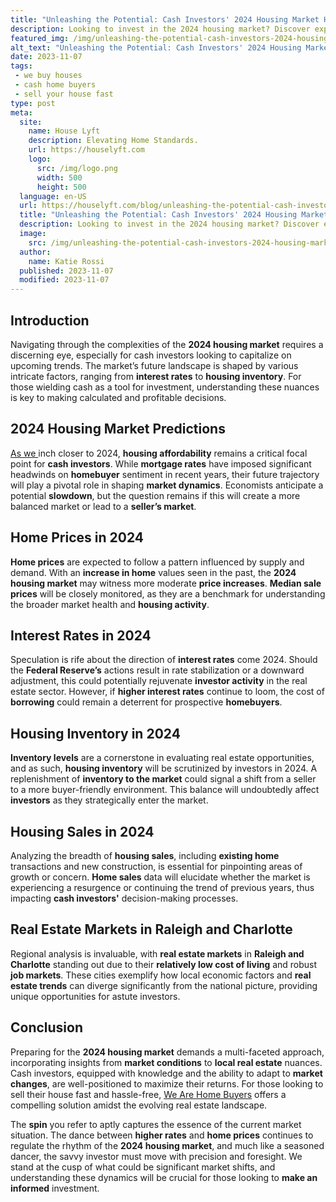 ```yaml
---
title: "Unleashing the Potential: Cash Investors' 2024 Housing Market Handbook"
description: Looking to invest in the 2024 housing market? Discover expert insights, tips, and strategies in our Cash Investors Guide. Don't miss out!
featured_img: /img/unleashing-the-potential-cash-investors-2024-housing-market-handbook.webp
alt_text: "Unleashing the Potential: Cash Investors' 2024 Housing Market Handbook"
date: 2023-11-07
tags:
 - we buy houses
 - cash home buyers
 - sell your house fast
type: post
meta:
  site:
    name: House Lyft
    description: Elevating Home Standards.
    url: https://houselyft.com
    logo:
      src: /img/logo.png
      width: 500
      height: 500
  language: en-US
  url: https://houselyft.com/blog/unleashing-the-potential-cash-investors-2024-housing-market-handbook
  title: "Unleashing the Potential: Cash Investors' 2024 Housing Market Handbook"
  description: Looking to invest in the 2024 housing market? Discover expert insights, tips, and strategies in our Cash Investors Guide. Don't miss out!
  image:
    src: /img/unleashing-the-potential-cash-investors-2024-housing-market-handbook.webp
  author:
    name: Katie Rossi
  published: 2023-11-07
  modified: 2023-11-07
---
```


## Introduction

Navigating through the complexities of the **2024 housing market** requires a discerning eye, especially for cash investors looking to capitalize on upcoming trends. The market’s future landscape is shaped by various intricate factors, ranging from **interest rates** to **housing inventory**. For those wielding cash as a tool for investment, understanding these nuances is key to making calculated and profitable decisions.

## 2024 Housing Market Predictions

[As we ](https://flippinggeorgiahouses.com/blog/unlocking-profit-potential-2024-housing-market-insights-for-cash-investors)inch closer to 2024, **housing affordability** remains a critical focal point for **cash investors**. While **mortgage rates** have imposed significant headwinds on **homebuyer** sentiment in recent years, their future trajectory will play a pivotal role in shaping **market dynamics**. Economists anticipate a potential **slowdown**, but the question remains if this will create a more balanced market or lead to a **seller’s market**.

## Home Prices in 2024

**Home prices** are expected to follow a pattern influenced by supply and demand. With an **increase in home** values seen in the past, the **2024 housing market** may witness more moderate **price increases**. **Median sale prices** will be closely monitored, as they are a benchmark for understanding the broader market health and **housing activity**.

## Interest Rates in 2024

Speculation is rife about the direction of **interest rates** come 2024. Should the **Federal Reserve’s** actions result in rate stabilization or a downward adjustment, this could potentially rejuvenate **investor activity** in the real estate sector. However, if **higher interest rates** continue to loom, the cost of **borrowing** could remain a deterrent for prospective **homebuyers**.

## Housing Inventory in 2024

**Inventory levels** are a cornerstone in evaluating real estate opportunities, and as such, **housing inventory** will be scrutinized by investors in 2024. A replenishment of **inventory to the market** could signal a shift from a seller to a more buyer-friendly environment. This balance will undoubtedly affect **investors** as they strategically enter the market.

## Housing Sales in 2024

Analyzing the breadth of **housing sales**, including **existing home** transactions and new construction, is essential for pinpointing areas of growth or concern. **Home sales** data will elucidate whether the market is experiencing a resurgence or continuing the trend of previous years, thus impacting **cash investors'** decision-making processes.

## Real Estate Markets in Raleigh and Charlotte

Regional analysis is invaluable, with **real estate markets** in **Raleigh and Charlotte** standing out due to their **relatively low cost of living** and robust **job markets**. These cities exemplify how local economic factors and **real estate trends** can diverge significantly from the national picture, providing unique opportunities for astute investors.

## Conclusion

Preparing for the **2024 housing market** demands a multi-faceted approach, incorporating insights from **market conditions** to **local real estate** nuances. Cash investors, equipped with knowledge and the ability to adapt to **market changes**, are well-positioned to maximize their returns. For those looking to sell their house fast and hassle-free, [We Are Home Buyers](https://www.wearehomebuyers.com/blog/end-of-the-housing-recession/) offers a compelling solution amidst the evolving real estate landscape.

The **spin** you refer to aptly captures the essence of the current market situation. The dance between **higher rates** and **home prices** continues to regulate the rhythm of the **2024 housing market**, and much like a seasoned dancer, the savvy investor must move with precision and foresight. We stand at the cusp of what could be significant market shifts, and understanding these dynamics will be crucial for those looking to **make an informed** investment.